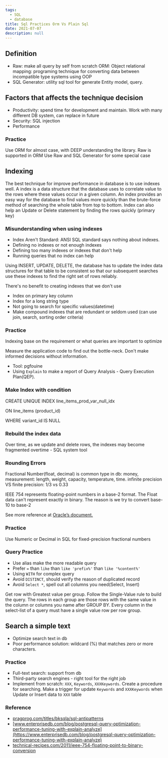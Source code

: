```yaml
---
tags: 
  - SQL
  - database
title: Sql Practices Orm Vs Plain Sql
date: 2021-07-07
description: null
---
```


## Definition

* Raw: make all query by self from scratch ORM: Object relational mapping: programing technique for converting data between incompatible type systems using OOP
* SQL Generator: utility sql tool for generate Entity model, query.

## Factors that affects the technique decision

* Productivity: spend time for development and maintain. Work with many different DB system, can replace in future
* Security: SQL injection
* Performance

### Practice

Use ORM for almost case, with DEEP understanding the library. Raw is supported in ORM Use Raw and SQL Generator for some special case

## Indexing

The best technique for improve performance in database is to use indexes well. A index is a data structure that the database uses to correlate value to the rows where these values occur in a given column. An index provides an easy way for the database to find values more quickly than the brute-force method of searching the whole table from top to bottom. Index can also help an Update or Delete statement by finding the rows quickly (primary key)

### Misunderstanding when using indexes

* Index Aren't Standard: ANSI SQL standard says nothing about indexes.
* Defining no indexes or not enough indexes
* Defining too many indexes or indexes that don't help
* Running queries that no index can help

Using INSERT, UPDATE, DELETE, the database has to update the index data structures for that table to be consistent so that our subsequent searches use these indexes to find the right set of rows reliably.

There's no benefit to creating indexes that we don't use

* Index on primary key column
* Index for a long string type
* Not going to search for specific values(datetime)
* Make compound indexes that are redundant or seldom used (can use join, search, sorting order criteria)

### Practice

Indexing base on the requirement or what queries are important to optimize

Measure the application code to find out the bottle-neck. Don't make informed decisions without information.

* Tool: pgfouine
* Using `Explain` to make a report of Query Analysis - Query Execution Plan(QEP).

### Make Index with condition

CREATE UNIQUE INDEX line_items_prod_var_null_idx

ON line_items (product_id)

WHERE variant_id IS NULL

### Rebuild the index data

Over time, as we update and delete rows, the indexes may become fragmented overtime - SQL system tool

### Rounding Errors

Fractional Number(float, decimal) is common type in db: money, measurement: length, weight, capacity, temperature, time. infinite precision VS finite precision: 1/3 vs 0.33

IEEE 754 represents floating-point numbers in a base-2 format. The Float data can't represent exactly in binary. The reason is we try to convert base-10 to base-2

See more reference at [Oracle’s document.](https://docs.oracle.com/cd/E19957-01/806-3568/ncg_goldberg.html)

### Practice

Use Numeric or Decimal in SQL for fixed-precision fractional numbers

### Query Practice

* Use alias make the more readable query
* Prefer `=` than `like` than `like 'prefix%'` than `like '%content%'`
* Using `WITH` for complex query
* Avoid `DISTINCT`, should verify the reason of duplicated record
* Avoid `Select *`, spell out all columns you need(Select, Insert)

Get row with Greatest value per group. Follow the Single-Value rule to build the query. The rows in each group are those rows with the same value in the column or columns you name after GROUP BY. Every column in the select-list of a query must have a single value row per row group.

## Search a simple text

* Optimize search text in db
* Poor performance solution: wildcard (%) that matches zero or more characters.

### Practice

* Full-text search: support from db
* Third-party search engines - right tool for the right job
* Implement from scratch: `XXX`, `Keywords`, `XXXKeywords`. Create a procedure for searching. Make a trigger for update `Keywords` and `XXXKeywords` when Update or Insert data to `XXX` table

### Reference

* [pragprog.com/titles/bksqla/sql-antipatterns](https://pragprog.com/titles/bksqla/sql-antipatterns/)
* [www.enterprisedb.com/blog/postgresql-query-optimization-performance-tuning-with-explain-analyze](https://www.enterprisedb.com/blog/postgresql-query-optimization-performance-tuning-with-explain-analyze)
* [technical-recipes.com/2011/ieee-754-floating-point-to-binary-conversion](http://technical-recipes.com/2011/ieee-754-floating-point-to-binary-conversion)
